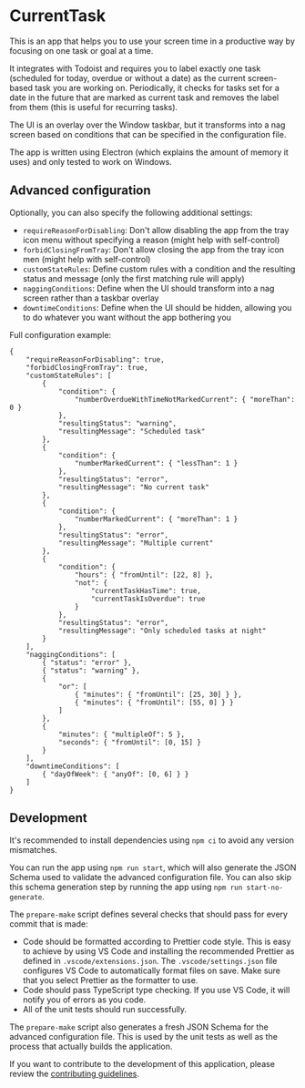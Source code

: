 # CurrentTask

This is an app that helps you to use your screen time in a productive way by focusing on one task or goal at a time.

It integrates with Todoist and requires you to label exactly one task (scheduled for today, overdue or without a date) as the current screen-based task you are working on. Periodically, it checks for tasks set for a date in the future that are marked as current task and removes the label from them (this is useful for recurring tasks).

The UI is an overlay over the Window taskbar, but it transforms into a nag screen based on conditions that can be specified in the configuration file.

The app is written using Electron (which explains the amount of memory it uses) and only tested to work on Windows.

## Advanced configuration

Optionally, you can also specify the following additional settings:

-   `requireReasonForDisabling`: Don't allow disabling the app from the tray icon menu without specifying a reason (might help with self-control)
-   `forbidClosingFromTray`: Don't allow closing the app from the tray icon men (might help with self-control)
-   `customStateRules`: Define custom rules with a condition and the resulting status and message (only the first matching rule will apply)
-   `naggingConditions`: Define when the UI should transform into a nag screen rather than a taskbar overlay
-   `downtimeConditions`: Define when the UI should be hidden, allowing you to do whatever you want without the app bothering you

Full configuration example:

```
{
    "requireReasonForDisabling": true,
    "forbidClosingFromTray": true,
    "customStateRules": [
        {
            "condition": {
                "numberOverdueWithTimeNotMarkedCurrent": { "moreThan": 0 }
            },
            "resultingStatus": "warning",
            "resultingMessage": "Scheduled task"
        },
        {
            "condition": {
                "numberMarkedCurrent": { "lessThan": 1 }
            },
            "resultingStatus": "error",
            "resultingMessage": "No current task"
        },
        {
            "condition": {
                "numberMarkedCurrent": { "moreThan": 1 }
            },
            "resultingStatus": "error",
            "resultingMessage": "Multiple current"
        },
        {
            "condition": {
                "hours": { "fromUntil": [22, 8] },
                "not": {
                    "currentTaskHasTime": true,
                    "currentTaskIsOverdue": true
                }
            },
            "resultingStatus": "error",
            "resultingMessage": "Only scheduled tasks at night"
        }
    ],
    "naggingConditions": [
        { "status": "error" },
        { "status": "warning" },
        {
            "or": [
                { "minutes": { "fromUntil": [25, 30] } },
                { "minutes": { "fromUntil": [55, 0] } }
            ]
        },
        {
            "minutes": { "multipleOf": 5 },
            "seconds": { "fromUntil": [0, 15] }
        }
    ],
    "downtimeConditions": [
        { "dayOfWeek": { "anyOf": [0, 6] } }
    ]
}
```

## Development

It's recommended to install dependencies using `npm ci` to avoid any version mismatches.

You can run the app using `npm run start`, which will also generate the JSON Schema used to validate the advanced configuration file. You can also skip this schema generation step by running the app using `npm run start-no-generate`.

The `prepare-make` script defines several checks that should pass for every commit that is made:

-   Code should be formatted according to Prettier code style. This is easy to achieve by using VS Code and installing the recommended Prettier as defined in `.vscode/extensions.json`. The `.vscode/settings.json` file configures VS Code to automatically format files on save. Make sure that you select Prettier as the formatter to use.
-   Code should pass TypeScript type checking. If you use VS Code, it will notify you of errors as you code.
-   All of the unit tests should run successfully.

The `prepare-make` script also generates a fresh JSON Schema for the advanced configuration file. This is used by the unit tests as well as the process that actually builds the application.

If you want to contribute to the development of this application, please review the [contributing guidelines](./CONTRIBUTING.md).
